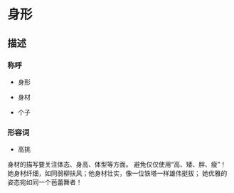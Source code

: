 # 身形

## 描述

### 称呼

- 身形

- 身材

- 个子

### 形容词

- 高挑



身材的描写要关注体态、身高、体型等方面。 避免仅仅使用“高、矮、胖、瘦”！
她身材纤细，如同弱柳扶风；他身材壮实，像一位铁塔一样雄伟挺拔； 她优雅的姿态宛如同一个芭蕾舞者！
